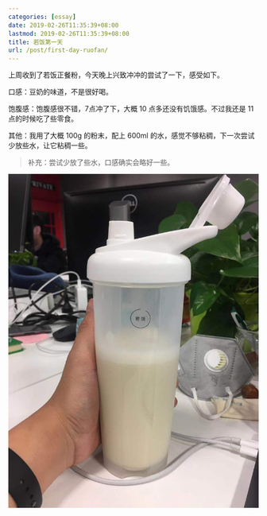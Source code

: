 ```yaml
---
categories: [essay]
date: 2019-02-26T11:35:39+08:00
lastmod: 2019-02-26T11:35:39+08:00
title: 若饭第一天
url: /post/first-day-ruofan/
---
```


上周收到了若饭正餐粉，今天晚上兴致冲冲的尝试了一下，感受如下。

<!--more-->

口感：豆奶的味道，不是很好喝。

饱腹感：饱腹感很不错，7点冲了下，大概 10 点多还没有饥饿感。不过我还是 11 点的时候吃了些零食。

其他：我用了大概 100g 的粉末，配上 600ml 的水，感觉不够粘稠，下一次尝试少放些水，让它粘稠一些。

> 补充：尝试少放了些水，口感确实会略好一些。

![ruofan](/static/ruofan.jpeg)
